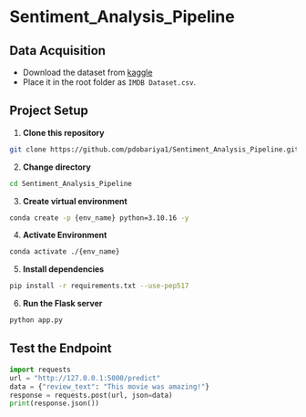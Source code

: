 # Sentiment_Analysis_Pipeline

## Data Acquisition
- Download the dataset from [kaggle](https://www.kaggle.com/code/lakshmi25npathi/sentiment-analysis-of-imdb-movie-reviews?select=IMDB+Dataset.csv)
- Place it in the root folder as `IMDB Dataset.csv`.

## Project Setup
1. **Clone this repository**
```bash
git clone https://github.com/pdobariya1/Sentiment_Analysis_Pipeline.git
```

2. **Change directory**
```bash
cd Sentiment_Analysis_Pipeline
```

3. **Create virtual environment**
```bash
conda create -p {env_name} python=3.10.16 -y
```

4. **Activate Environment**
```bash
conda activate ./{env_name}
```

5. **Install dependencies**
```bash
pip install -r requirements.txt --use-pep517
```

6. **Run the Flask server**
```bash
python app.py
```

## Test the Endpoint
```python
import requests
url = "http://127.0.0.1:5000/predict"
data = {"review_text": "This movie was amazing!"}
response = requests.post(url, json=data)
print(response.json())
```